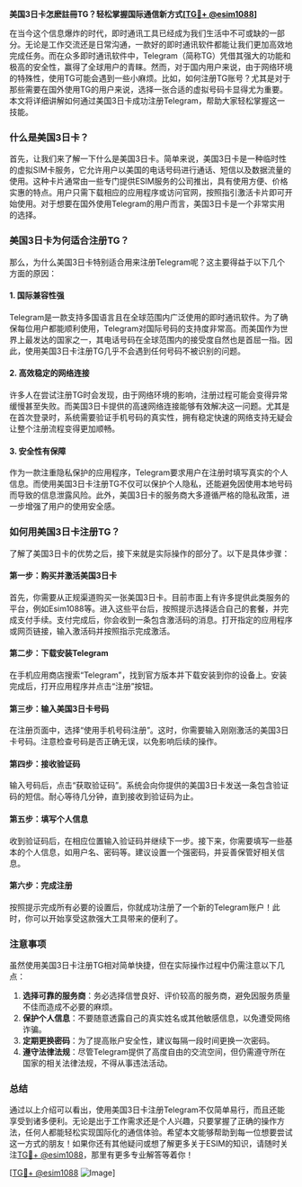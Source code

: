 **美国3日卡怎麽註冊TG？轻松掌握国际通信新方式[[TG💪+ @esim1088](https://t.me/s/esim1088)]**

在当今这个信息爆炸的时代，即时通讯工具已经成为我们生活中不可或缺的一部分。无论是工作交流还是日常沟通，一款好的即时通讯软件都能让我们更加高效地完成任务。而在众多即时通讯软件中，Telegram（简称TG）凭借其强大的功能和极高的安全性，赢得了全球用户的青睐。然而，对于国内用户来说，由于网络环境的特殊性，使用TG可能会遇到一些小麻烦。比如，如何注册TG账号？尤其是对于那些需要在国外使用TG的用户来说，选择一张合适的虚拟号码卡显得尤为重要。本文将详细讲解如何通过美国3日卡成功注册Telegram，帮助大家轻松掌握这一技能。

### 什么是美国3日卡？

首先，让我们来了解一下什么是美国3日卡。简单来说，美国3日卡是一种临时性的虚拟SIM卡服务，它允许用户以美国的电话号码进行通话、短信以及数据流量的使用。这种卡片通常由一些专门提供ESIM服务的公司推出，具有使用方便、价格实惠的特点。用户只需下载相应的应用程序或访问官网，按照指引激活卡片即可开始使用。对于想要在国外使用Telegram的用户而言，美国3日卡是一个非常实用的选择。

### 美国3日卡为何适合注册TG？

那么，为什么美国3日卡特别适合用来注册Telegram呢？这主要得益于以下几个方面的原因：

#### 1. 国际兼容性强

Telegram是一款支持多国语言且在全球范围内广泛使用的即时通讯软件。为了确保每位用户都能顺利使用，Telegram对国际号码的支持度非常高。而美国作为世界上最发达的国家之一，其电话号码在全球范围内的接受度自然也是首屈一指。因此，使用美国3日卡注册TG几乎不会遇到任何号码不被识别的问题。

#### 2. 高效稳定的网络连接

许多人在尝试注册TG时会发现，由于网络环境的影响，注册过程可能会变得异常缓慢甚至失败。而美国3日卡提供的高速网络连接能够有效解决这一问题。尤其是在首次登录时，系统需要验证手机号码的真实性，拥有稳定快速的网络支持无疑会让整个注册流程变得更加顺畅。

#### 3. 安全性有保障

作为一款注重隐私保护的应用程序，Telegram要求用户在注册时填写真实的个人信息。而使用美国3日卡注册TG不仅可以保护个人隐私，还能避免因使用本地号码而导致的信息泄露风险。此外，美国3日卡的服务商大多遵循严格的隐私政策，进一步增强了用户的使用安全感。

### 如何用美国3日卡注册TG？

了解了美国3日卡的优势之后，接下来就是实际操作的部分了。以下是具体步骤：

#### 第一步：购买并激活美国3日卡

首先，你需要从正规渠道购买一张美国3日卡。目前市面上有许多提供此类服务的平台，例如Esim1088等。进入这些平台后，按照提示选择适合自己的套餐，并完成支付手续。支付完成后，你会收到一条包含激活码的消息。打开指定的应用程序或网页链接，输入激活码并按照指示完成激活。

#### 第二步：下载安装Telegram

在手机应用商店搜索“Telegram”，找到官方版本并下载安装到你的设备上。安装完成后，打开应用程序并点击“注册”按钮。

#### 第三步：输入美国3日卡号码

在注册页面中，选择“使用手机号码注册”。这时，你需要输入刚刚激活的美国3日卡号码。注意检查号码是否正确无误，以免影响后续的操作。

#### 第四步：接收验证码

输入号码后，点击“获取验证码”。系统会向你提供的美国3日卡发送一条包含验证码的短信。耐心等待几分钟，直到接收到验证码为止。

#### 第五步：填写个人信息

收到验证码后，在相应位置输入验证码并继续下一步。接下来，你需要填写一些基本的个人信息，如用户名、密码等。建议设置一个强密码，并妥善保管好相关信息。

#### 第六步：完成注册

按照提示完成所有必要的设置后，你就成功注册了一个新的Telegram账户！此时，你可以开始享受这款强大工具带来的便利了。

### 注意事项

虽然使用美国3日卡注册TG相对简单快捷，但在实际操作过程中仍需注意以下几点：

1. **选择可靠的服务商**：务必选择信誉良好、评价较高的服务商，避免因服务质量不佳而造成不必要的麻烦。
2. **保护个人信息**：不要随意透露自己的真实姓名或其他敏感信息，以免遭受网络诈骗。
3. **定期更换密码**：为了提高账户安全性，建议每隔一段时间更换一次密码。
4. **遵守法律法规**：尽管Telegram提供了高度自由的交流空间，但仍需遵守所在国家的相关法律法规，不得从事违法活动。

### 总结

通过以上介绍可以看出，使用美国3日卡注册Telegram不仅简单易行，而且还能享受到诸多便利。无论是出于工作需求还是个人兴趣，只要掌握了正确的操作方法，任何人都能轻松实现国际化的通信体验。希望本文能够帮助到每一位想要尝试这一方式的朋友！如果你还有其他疑问或想了解更多关于ESIM的知识，请随时关注[TG💪+ @esim1088](https://t.me/s/esim1088)，那里有更多专业解答等着你！

[[TG💪+ @esim1088](https://t.me/s/esim1088) ![Image](https://i.postimg.cc/4NQfJmqS/Snipaste-2025-05-13-00-14-12.png)]